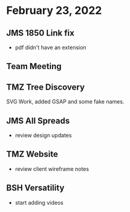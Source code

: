 # February 23, 2022

## JMS 1850 Link fix
- pdf didn't have an extension

## Team Meeting

## TMZ Tree Discovery
SVG Work, added GSAP and some fake names.

## JMS All Spreads
- review design updates

## TMZ Website
- review client wireframe notes

## BSH Versatility
- start adding videos